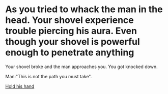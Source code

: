 # As you tried to whack the man in the head. Your shovel experience trouble piercing his aura. Even though your shovel is powerful enough to penetrate anything

Your shovel broke and the man approaches you. You got knocked down.

Man:"This is not the path you must take".

[Hold his hand](../your-adventure-begins.md)